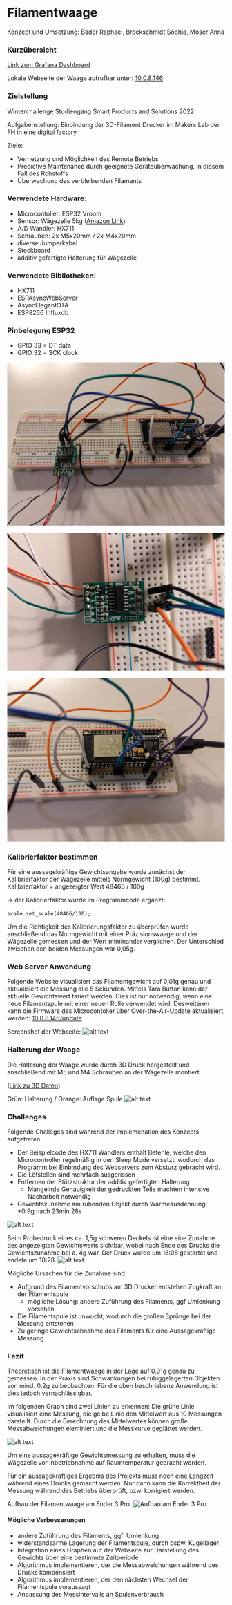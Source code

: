 # Filamentwaage

Konzept und Umsetzung: Bader Raphael, Brockschmidt Sophia, Moser Anna

### Kurzübersicht

[Link zum Grafana Dashboard](http://217.160.37.170:3000/d/aa0QPgJ4z/wagezelle-ender-3-pro?from=1676030184659&to=1676051784659&viewPanel=2&orgId=1&theme=dark)

Lokale Webseite der Waage aufrufbar unter: [10.0.8.146](http://10.0.8.146)

### Zielstellung

Winterchallenge Studiengang Smart Products and Solutions 2022:

Aufgabenstellung: Einbindung der 3D-Filament Drucker im Makers Lab der FH in eine digital factory

Ziele: 
- Vernetzung und Möglichkeit des Remote Betriebs
- Predictive Maintenance durch geeignete Geräteüberwachung, in diesem Fall des Rohstoffs
- Überwachung des verbleibenden Filaments

### Verwendete Hardware: 

- Microcontoller: ESP32 Vroom
- Sensor: Wägezelle 5kg ([Amazon Link](https://www.amazon.de/dp/B073GWX6J4?ref=ppx_yo2ov_dt_b_product_details&th=1))
- A/D Wandler: HX711
- Schrauben: 2x M5x20mm / 2x M4x20mm
- diverse Jumperkabel
- Steckboard
- additiv gefertigte Halterung für Wägezelle

### Verwendete Bibliotheken:
- HX711  
- ESPAsyncWebServer 
- AsyncElegantOTA
- ESP8266 Influxdb

### Pinbelegung ESP32

- GPIO 33 = DT data 
- GPIO 32 = SCK clock

![alt text](https://github.com/raphi2/Filamentwaage/blob/master/Fotos/Steckbrett_1.jpg?raw=true)

![alt text](https://github.com/raphi2/Filamentwaage/blob/master/Fotos/HX711.jpg?raw=true)

![alt text](https://github.com/raphi2/Filamentwaage/blob/master/Fotos/ESP32.jpg?raw=true)

### Kalibrierfaktor bestimmen
Für eine aussagekräftige Gewichtsangabe wurde zunächst der Kalibrierfaktor der Wägezelle mittels Normgewicht (100g) bestimmt. 
Kalibrierfaktor = angezeigter Wert 48466 / 100g 

-> der Kalibrierfaktor wurde im Programmcode ergänzt:

```scale.set_scale(48466/100);```

Um die Richtigkeit des Kalibrierungsfaktor zu überprüfen wurde anschließend das Normgewicht mit einer Präzisionswaage und der Wägezelle gemessen und der Wert miteinander verglichen. Der Unterschied zwischen den beiden Messungen war 0,05g.

### Web Server Anwendung

Folgende Website visualisiert das Filamentgewicht auf 0,01g genau und aktualisiert die Messung alle 5 Sekunden. 
Mittels Tara Button kann der aktuelle Gewichtswert tariert werden. Dies ist nur notwendig, wenn eine neue Filamentspule mit einer neuen Rolle verwendet wird. 
Desweiteren kann die Firmware des Microcontoller über Over-the-Air-Update aktualisiert werden: [10.0.8.146/update](http://10.0.8.146/update)

Screenshot der Webseite:
![alt text](https://github.com/raphi2/Filamentwaage/blob/master/Fotos/Website.JPG?raw=true)

### Halterung der Waage

Die Halterung der Waage wurde durch 3D Druck hergestellt und anschließend mit M5 und M4 Schrauben an der Wägezelle montiert.

([Link zu 3D Daten](3D))

Grün: Halterung / Orange: Auflage Spule
![alt text](https://github.com/raphi2/Filamentwaage/blob/master/Fotos/3D_Konzept.jpg?raw=true)

### Challenges

Folgende Challeges sind während der implemenation des Konzepts aufgetreten.

- Der Beispielcode des HX711 Wandlers enthält Befehle, welche den Microcontroller regelmäßig in den Sleep Mode versetzt, wodurch das Programm bei Einbindung des Webservers zum Absturz gebracht wird.
- Die Lötstellen sind mehrfach ausgerissen
- Entfernen der Stützstruktur der additiv gefertigten Halterung
  - Mangelnde Genauigkeit der gedruckten Teile machten intensive Nacharbeit notwendig
- Gewichtszunahme am ruhenden Objekt durch Wärmeausdehnung: +0,9g nach 23min 28s

![alt text](https://github.com/raphi2/Filamentwaage/blob/master/Fotos/Gewichtszunahme_neu.JPG?raw=true)

Beim Probedruck eines ca. 1,5g schweren Deckels ist eine eine Zunahme des angezeigten Gewichtswerts sichtbar, wobei nach Ende des Drucks die Gewichtszunahme bei a. 4g war. Der Druck wurde um 18:08 gestartet und endete um 18:28.
![alt text](https://github.com/raphi2/Filamentwaage/blob/master/Fotos/Druckversuch.JPG?raw=true)

Mögliche Ursachen für die Zunahme sind:
- Aufgrund des Filamentvorschubs am 3D Drucker entstehen Zugkraft an der Filamentspule 
  - mögliche Lösung: andere Zuführung des Filaments, ggf Umlenkung vorsehen
- Die Filamentspule ist unwucht, wodurch die großen Sprünge bei der Messung entstehen
- Zu geringe Gewichtsabnahme des Filaments für eine Aussagekräftige Messung

### Fazit

Theoretisch ist die Filamentwaage in der Lage auf 0,01g genau zu gemessen. In der Praxis sind Schwankungen bei ruhiggelagerten Objekten von mind. 0,2g zu beobachten. Für die oben beschriebene Anwendung ist dies jedoch vernachlässigbar.

Im folgenden Graph sind zwei Linien zu erkennen: 
Die grüne Linie visualisiert eine Messung, die gelbe Linie den Mittelwert aus 10 Messungen darstellt. Durch die Berechnung des Mittelwertes können große Messabweichungen eleminiert und die Messkurve geglättet werden.

![alt text](https://github.com/raphi2/Filamentwaage/blob/master/Fotos/Mittelwert_neu.JPG?raw=true)

Um eine aussagekräftige Gewichtsmessung zu erhalten, muss die Wägezelle vor Inbetriebnahme auf Raumtemperatur gebracht werden. 

Für ein aussagekräftiges Ergebnis des Projekts muss noch eine Langzeit während eines Drucks gemacht werden. Nur dann kann die Korrektheit der Messung während des Betriebs überprüft, bzw. korrigiert werden.

Aufbau der Filamentwaage am Ender 3 Pro.
![Aufbau am Ender 3 Pro](https://github.com/raphi2/Filamentwaage/blob/master/Fotos/Foto_1.jpg?raw=true)

#### Mögliche Verbesserungen

- andere Zuführung des Filaments, ggf. Umlenkung
- widerstandsarme Lagerung der Filamentspule, durch bspw. Kugellager
- Integration eines Graphen auf der Webseite zur Darstellung des Gewichts über eine bestimmte Zeitperiode
- Algorithmus implementieren, der die Messabweichungen während des Drucks kompensiert
- Algorithmus implementieren, der den nächsten Wechsel der Filamentspule voraussagt
- Anpassung des Messintervalls an Spulenverbrauch
